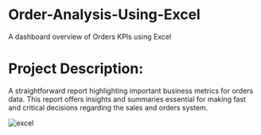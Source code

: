 # Order-Analysis-Using-Excel
A dashboard overview of Orders KPIs using Excel

# Project Description:
A straightforward report highlighting important business metrics for orders data. This report offers insights and summaries essential for making fast and critical decisions regarding the sales and orders system.

![excel](https://github.com/ahmedatef2007/Order-Analysis-Using-Excel/assets/60139719/7b21f57b-e6df-4af8-8e72-f93aa681cb7d)
